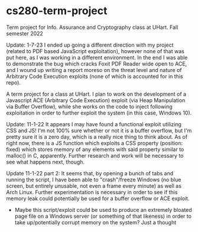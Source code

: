 # cs280-term-project
Term project for Info. Assurance and Cryptography class at UHart. Fall semester 2022

Update: 1-7-23
I ended up going a different direction with my project (related to PDF based JavaScript exploitation), however none of that was put here, as I was working in a different environment. In the end I was able to demonstrate the bug which cracks Foxit PDF Reader wide open to ACE, and I wound up writing a report moreso on the threat level and nature of Arbitrary Code Execution exploits (none of which is accounted for in this repo). 

A term project for a class at UHart. I plan to work on the development of a Javascript ACE (Arbitrary Code Execution) exploit (via Heap Manipulation via Buffer Overflow), while she works on the code to inject following exploitation in order to further exploit the system (in this case, Windows 10).

Update: 11-1-22
It appears I may have found a functional exploit utilizing CSS and JS!
I'm not 100% sure whether or not it is a buffer overflow, but I'm pretty sure it is a zero day,
which is a really nice thing to think about.
As of right now, there is a JS function which exploits a CSS property (position: fixed) which stores
memory of any elements with said property similar to malloc() in C, apparently.
Further research and work will be necessary to see what happens next, though.

Update 11-1-22 part 2:
It seems that, by opening a bunch of tabs and running the script, I have
been able to "crash"/freeze Windows (no blue screen, but entirely unusable, not even a frame every minute) as well as Arch Linux.
Further experimentation is necessary in order to see if this memory leak
could potentially be used for a buffer overflow or ACE exploit.
- Maybe this script/exploit could be used to produce an extremely bloated
page file on a Windows server (or something of that likeness) in order
to take up/potentially corrupt memory on the system? Just a thought
